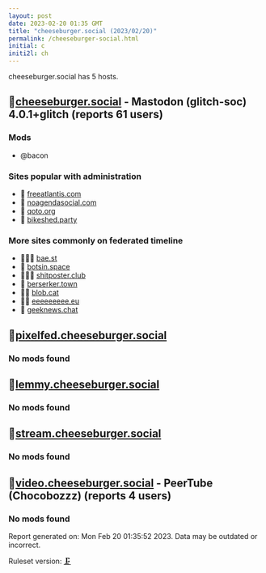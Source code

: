 ```yaml
---
layout: post
date: 2023-02-20 01:35 GMT
title: "cheeseburger.social (2023/02/20)"
permalink: /cheeseburger-social.html
initial: c
initi2l: ch
---
```


cheeseburger.social has 5 hosts.

## 💉[cheeseburger.social](https://cheeseburger.social) - Mastodon (glitch-soc) 4.0.1+glitch (reports 61 users)

### Mods
 * @bacon

### Sites popular with administration

* 💉 [freeatlantis.com](/freeatlantis-com.html)
* 💉 [noagendasocial.com](/noagendasocial-com.html)
* 🦝 [qoto.org](/qoto-org.html)
* 🦝 [bikeshed.party](/bikeshed-party.html)

### More sites commonly on federated timeline

* 🦝🧸💉 [bae.st](/bae-st.html)
* 🐘 [botsin.space](/botsin-space.html)
* 🦝🧸💉 [shitposter.club](/shitposter-club.html)
* 🦝 [berserker.town](/berserker-town.html)
* 🦝🧸 [blob.cat](/blob-cat.html)
* 🦝🧸 [eeeeeeeee.eu](/eeeeeeeee-eu.html)
* 💉 [geeknews.chat](/geeknews-chat.html)

## 💉[pixelfed.cheeseburger.social](https://pixelfed.cheeseburger.social)

### No mods found

## 💉[lemmy.cheeseburger.social](https://lemmy.cheeseburger.social)

### No mods found

## 💉[stream.cheeseburger.social](https://stream.cheeseburger.social)

### No mods found

## 💉[video.cheeseburger.social](https://video.cheeseburger.social) - PeerTube (Chocobozzz) (reports 4 users)

### No mods found

Report generated on: Mon Feb 20 01:35:52 2023. Data may be outdated or incorrect.

Ruleset version: [🗜](/version-clamp)
